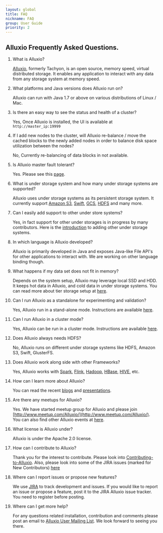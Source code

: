 ```yaml
---
layout: global
title: FAQ
nickname: FAQ
group: User Guide
priority: 2
---
```


## Alluxio Frequently Asked Questions.

1. What is Alluxio?

   [Alluxio](http://www.alluxio.org/), formerly Tachyon, is an open source, memory speed, virtual distributed storage. It enables any application to interact with any data from any storage system at memory speed.

2. What platforms and Java versions does Alluxio run on?

   Alluxio can run with Java 1.7 or above on various distributions of Linux / Mac.

3. Is there an easy way to see the status and health of a cluster?

   Yes, Once Alluxio is installed, the UI is available at `http://master_ip:19999`

4. If I add new nodes to the cluster, will Alluxio re-balance / move the cached blocks to the
newly added nodes in order to balance disk space utilization between the nodes?

   No, Currently re-balancing of data blocks in not available.

5. Is Alluxio master fault tolerant?

   Yes. Please see this [page](Running-Alluxio-Fault-Tolerant.html).

6. What is under storage system and how many under storage systems are supported?

   Alluxio uses under storage systems as its persistent storage system. It currently support [Amazon S3](Configuring-Alluxio-with-S3.html), [Swift](Configuring-Alluxio-with-Swift.html), [GCS](Configuring-Alluxio-with-GCS.html), [HDFS](Configuring-Alluxio-with-HDFS.html) and many more.

7. Can I easily add support to other under store systems?

   Yes, in fact support for other under storages is in progress by many contributors. Here is the
   [introduction](Integrating-Under-Storage-Systems.html) to adding other under storage systems.

8. In which language is Alluxio developed?

   Alluxio is primarily developed in Java and exposes Java-like File API's for other applications
   to interact with. We are working on other language binding though.

9. What happens if my data set does not fit in memory?

   Depends on the system setup, Alluxio may leverage local SSD and HDD. It keeps hot data in
   Alluxio, and cold data in under storage systems. You can read more about tier storage setup at [here](Tiered-Storage-on-Alluxio.html).

10. Can I run Alluxio as a standalone for experimenting and validation?

    Yes, Alluxio run in a stand-alone mode. Instructions are available
    [here](Running-Alluxio-Locally.html).

11. Can I run Alluxio in a cluster mode?

    Yes, Alluxio can be run in a cluster mode. Instructions are available
    [here](Running-Alluxio-on-a-Cluster.html).

12. Does Alluxio always needs HDFS?

    No, Alluxio runs on different under storage systems like HDFS, Amazon S3, Swift, GlusterFS.    

13. Does Alluxio work along side with other Frameworks?

    Yes, Alluxio works with [Spark](Running-Spark-on-Alluxio.html), [Flink](Running-Flink-on-Alluxio.html), [Hadoop](Running-Hadoop-MapReduce-on-Alluxio.html), 
    [HBase](Running-HBase-on-Alluxio.html), [HIVE](Running-HBase-on-Alluxio.html), etc.

14. How can I learn more about Alluxio?

    You can read the recent [blogs](/resources/posts) and [presentations](/resources/posts).    

15. Are there any meetups for Alluxio?

    Yes. We have started meetup group for Alluxio and please join
    [http://www.meetup.com/Alluxio/](http://www.meetup.com/Alluxio/).
    You can also find other Alluxio events at [here](/resources/events).

16. What license is Alluxio under?

    Alluxio is under the Apache 2.0 license.

17. How can I contribute to Alluxio?

    Thank you for the interest to contribute. Please look into
    [Contributing-to-Alluxio](/contribute).
    Also, please look into some of the JIRA issues (marked for New Contributors)
    [here](https://alluxio.atlassian.net/issues/?jql=project%20%3D%20Alluxio%20AND%20labels%20%3D%20NewContributor%20AND%20status%20%3D%20OPEN)

18. Where can I report issues or propose new features?

    We use [JIRA](https://alluxio.atlassian.net/projects/ALLUXIO) to track development and issues. If you
    would like to report an issue or propose a feature, post it to the JIRA Alluxio issue tracker. You
    need to register before posting.

19. Where can I get more help?

    For any questions related installation, contribution and comments please post an email to
    [Alluxio User Mailing List](https://groups.google.com/forum/?fromgroups#!forum/alluxio-users). We
    look forward to seeing you there.
